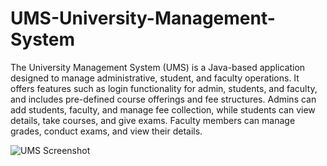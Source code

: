 # UMS-University-Management-System

The University Management System (UMS) is a Java-based application designed to manage administrative, student, and faculty operations. It offers features such as login functionality for admin, students, and faculty, and includes pre-defined course offerings and fee structures. Admins can add students, faculty, and manage fee collection, while students can view details, take courses, and give exams. Faculty members can manage grades, conduct exams, and view their details.

![UMS Screenshot](relative/path/to/your/image.png)
